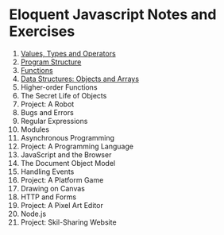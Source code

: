# Eloquent Javascript Notes and Exercises

1. [Values, Types and Operators](./1_values_types_and_operators/values_types_and_operators.md)
2. [Program Structure](./2_program_structures/program_structure.md)
3. [Functions](./3_functions/functions.md)
4. [Data Structures: Objects and Arrays](./4_data_structures/data_structures.md)
5. Higher-order Functions
6. The Secret Life of Objects
7. Project: A Robot
8. Bugs and Errors
9. Regular Expressions
10. Modules
11. Asynchronous Programming
12. Project: A Programming Language
13. JavaScript and the Browser
14. The Document Object Model
15. Handling Events
16. Project: A Platform Game
17. Drawing on Canvas
18. HTTP and Forms
19. Project: A Pixel Art Editor
20. Node.js
21. Project: Skil-Sharing Website
